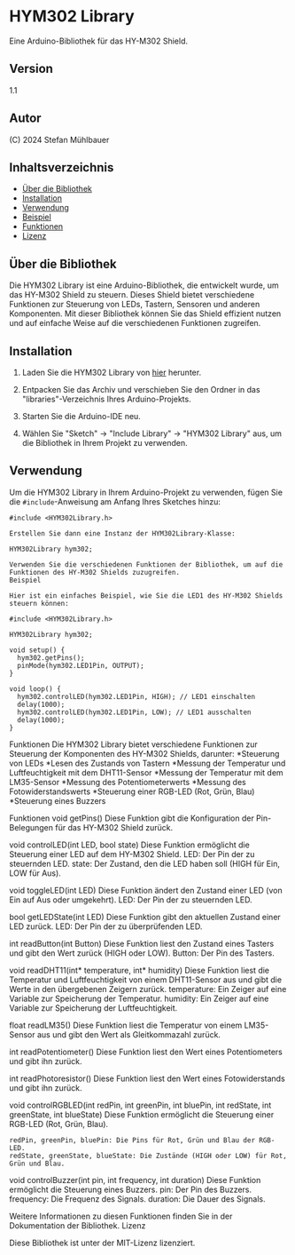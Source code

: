 # HYM302 Library

Eine Arduino-Bibliothek für das HY-M302 Shield.

## Version

1.1

## Autor

(C) 2024 Stefan Mühlbauer

## Inhaltsverzeichnis

- [Über die Bibliothek](#über-die-bibliothek)
- [Installation](#installation)
- [Verwendung](#verwendung)
- [Beispiel](#beispiel)
- [Funktionen](#funktionen)
- [Lizenz](#lizenz)

## Über die Bibliothek

Die HYM302 Library ist eine Arduino-Bibliothek, die entwickelt wurde, um das HY-M302 Shield zu steuern. Dieses Shield bietet verschiedene Funktionen zur Steuerung von LEDs, Tastern, Sensoren und anderen Komponenten. Mit dieser Bibliothek können Sie das Shield effizient nutzen und auf einfache Weise auf die verschiedenen Funktionen zugreifen.

## Installation

1. Laden Sie die HYM302 Library von [hier](https://github.com/StMB2023/HYM302Library/archive/refs/heads/main.zip) herunter.

2. Entpacken Sie das Archiv und verschieben Sie den Ordner in das "libraries"-Verzeichnis Ihres Arduino-Projekts.

3. Starten Sie die Arduino-IDE neu.

4. Wählen Sie "Sketch" -> "Include Library" -> "HYM302 Library" aus, um die Bibliothek in Ihrem Projekt zu verwenden.

## Verwendung

Um die HYM302 Library in Ihrem Arduino-Projekt zu verwenden, fügen Sie die `#include`-Anweisung am Anfang Ihres Sketches hinzu:

```
#include <HYM302Library.h>

Erstellen Sie dann eine Instanz der HYM302Library-Klasse:

HYM302Library hym302;

Verwenden Sie die verschiedenen Funktionen der Bibliothek, um auf die Funktionen des HY-M302 Shields zuzugreifen.
Beispiel

Hier ist ein einfaches Beispiel, wie Sie die LED1 des HY-M302 Shields steuern können:

#include <HYM302Library.h>

HYM302Library hym302;

void setup() {
  hym302.getPins();
  pinMode(hym302.LED1Pin, OUTPUT);
}

void loop() {
  hym302.controlLED(hym302.LED1Pin, HIGH); // LED1 einschalten
  delay(1000);
  hym302.controlLED(hym302.LED1Pin, LOW); // LED1 ausschalten
  delay(1000);
}

```

Funktionen
Die HYM302 Library bietet verschiedene Funktionen zur Steuerung der Komponenten des HY-M302 Shields, darunter:
*Steuerung von LEDs
*Lesen des Zustands von Tastern
*Messung der Temperatur und Luftfeuchtigkeit mit dem DHT11-Sensor
*Messung der Temperatur mit dem LM35-Sensor
*Messung des Potentiometerwerts
*Messung des Fotowiderstandswerts
*Steuerung einer RGB-LED (Rot, Grün, Blau)
*Steuerung eines Buzzers

Funktionen
void getPins()
Diese Funktion gibt die Konfiguration der Pin-Belegungen für das HY-M302 Shield zurück.

void controlLED(int LED, bool state)
Diese Funktion ermöglicht die Steuerung einer LED auf dem HY-M302 Shield.
    LED: Der Pin der zu steuernden LED.
    state: Der Zustand, den die LED haben soll (HIGH für Ein, LOW für Aus).

void toggleLED(int LED)
Diese Funktion ändert den Zustand einer LED (von Ein auf Aus oder umgekehrt).
    LED: Der Pin der zu steuernden LED.

bool getLEDState(int LED)
Diese Funktion gibt den aktuellen Zustand einer LED zurück.
    LED: Der Pin der zu überprüfenden LED.

int readButton(int Button)
Diese Funktion liest den Zustand eines Tasters und gibt den Wert zurück (HIGH oder LOW).
    Button: Der Pin des Tasters.

void readDHT11(int* temperature, int* humidity)
Diese Funktion liest die Temperatur und Luftfeuchtigkeit von einem DHT11-Sensor aus und gibt die Werte in den übergebenen Zeigern zurück.
    temperature: Ein Zeiger auf eine Variable zur Speicherung der Temperatur.
    humidity: Ein Zeiger auf eine Variable zur Speicherung der Luftfeuchtigkeit.

float readLM35()
Diese Funktion liest die Temperatur von einem LM35-Sensor aus und gibt den Wert als Gleitkommazahl zurück.

int readPotentiometer()
Diese Funktion liest den Wert eines Potentiometers und gibt ihn zurück.

int readPhotoresistor()
Diese Funktion liest den Wert eines Fotowiderstands und gibt ihn zurück.

void controlRGBLED(int redPin, int greenPin, int bluePin, int redState, int greenState, int blueState)
Diese Funktion ermöglicht die Steuerung einer RGB-LED (Rot, Grün, Blau).

    redPin, greenPin, bluePin: Die Pins für Rot, Grün und Blau der RGB-LED.
    redState, greenState, blueState: Die Zustände (HIGH oder LOW) für Rot, Grün und Blau.

void controlBuzzer(int pin, int frequency, int duration)
Diese Funktion ermöglicht die Steuerung eines Buzzers.
    pin: Der Pin des Buzzers.
    frequency: Die Frequenz des Signals.
    duration: Die Dauer des Signals.


Weitere Informationen zu diesen Funktionen finden Sie in der Dokumentation der Bibliothek.
Lizenz

Diese Bibliothek ist unter der MIT-Lizenz lizenziert.
